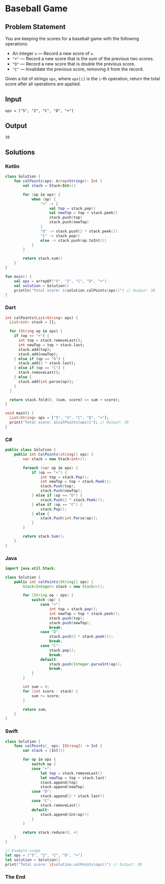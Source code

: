 # Baseball Game

## Problem Statement

You are keeping the scores for a baseball game with the following operations:

- An integer `x` — Record a new score of `x`.
- `"+"` — Record a new score that is the sum of the previous two scores.
- `"D"` — Record a new score that is double the previous score.
- `"C"` — Invalidate the previous score, removing it from the record.

Given a list of strings `ops`, where `ops[i]` is the `i`-th operation, return the total score after all operations are applied.

## Input

```text
ops = ["5", "2", "C", "D", "+"]
```

## Output

```text
30
```

## Solutions

### Kotlin

```kotlin
class Solution {
    fun calPoints(ops: Array<String>): Int {
        val stack = Stack<Int>()

        for (op in ops) {
            when (op) {
                "+" -> {
                    val top = stack.pop()
                    val newTop = top + stack.peek()
                    stack.push(top)
                    stack.push(newTop)
                }
                "D" -> stack.push(2 * stack.peek())
                "C" -> stack.pop()
                else -> stack.push(op.toInt())
            }
        }

        return stack.sum()
    }
}

fun main() {
    val ops = arrayOf("5", "2", "C", "D", "+")
    val solution = Solution()
    println("Total score: ${solution.calPoints(ops)}") // Output: 30
}
```


### Dart

```dart
int calPoints(List<String> ops) {
  List<int> stack = [];

  for (String op in ops) {
    if (op == "+") {
      int top = stack.removeLast();
      int newTop = top + stack.last;
      stack.add(top);
      stack.add(newTop);
    } else if (op == "D") {
      stack.add(2 * stack.last);
    } else if (op == "C") {
      stack.removeLast();
    } else {
      stack.add(int.parse(op));
    }
  }

  return stack.fold(0, (sum, score) => sum + score);
}

void main() {
  List<String> ops = ["5", "2", "C", "D", "+"];
  print("Total score: ${calPoints(ops)}"); // Output: 30
}
```


### C#

```csharp
public class Solution {
    public int CalPoints(string[] ops) {
        var stack = new Stack<int>();

        foreach (var op in ops) {
            if (op == "+") {
                int top = stack.Pop();
                int newTop = top + stack.Peek();
                stack.Push(top);
                stack.Push(newTop);
            } else if (op == "D") {
                stack.Push(2 * stack.Peek());
            } else if (op == "C") {
                stack.Pop();
            } else {
                stack.Push(int.Parse(op));
            }
        }

        return stack.Sum();
    }
}
```


### Java

```java
import java.util.Stack;

class Solution {
    public int calPoints(String[] ops) {
        Stack<Integer> stack = new Stack<>();

        for (String op : ops) {
            switch (op) {
                case "+":
                    int top = stack.pop();
                    int newTop = top + stack.peek();
                    stack.push(top);
                    stack.push(newTop);
                    break;
                case "D":
                    stack.push(2 * stack.peek());
                    break;
                case "C":
                    stack.pop();
                    break;
                default:
                    stack.push(Integer.parseInt(op));
                    break;
            }
        }

        int sum = 0;
        for (int score : stack) {
            sum += score;
        }

        return sum;
    }
}
```


### Swift

```swift
class Solution {
    func calPoints(_ ops: [String]) -> Int {
        var stack = [Int]()

        for op in ops {
            switch op {
            case "+":
                let top = stack.removeLast()
                let newTop = top + stack.last!
                stack.append(top)
                stack.append(newTop)
            case "D":
                stack.append(2 * stack.last!)
            case "C":
                stack.removeLast()
            default:
                stack.append(Int(op)!)
            }
        }

        return stack.reduce(0, +)
    }
}

// Example usage
let ops = ["5", "2", "C", "D", "+"]
let solution = Solution()
print("Total score: \(solution.calPoints(ops))") // Output: 30
```

### The End